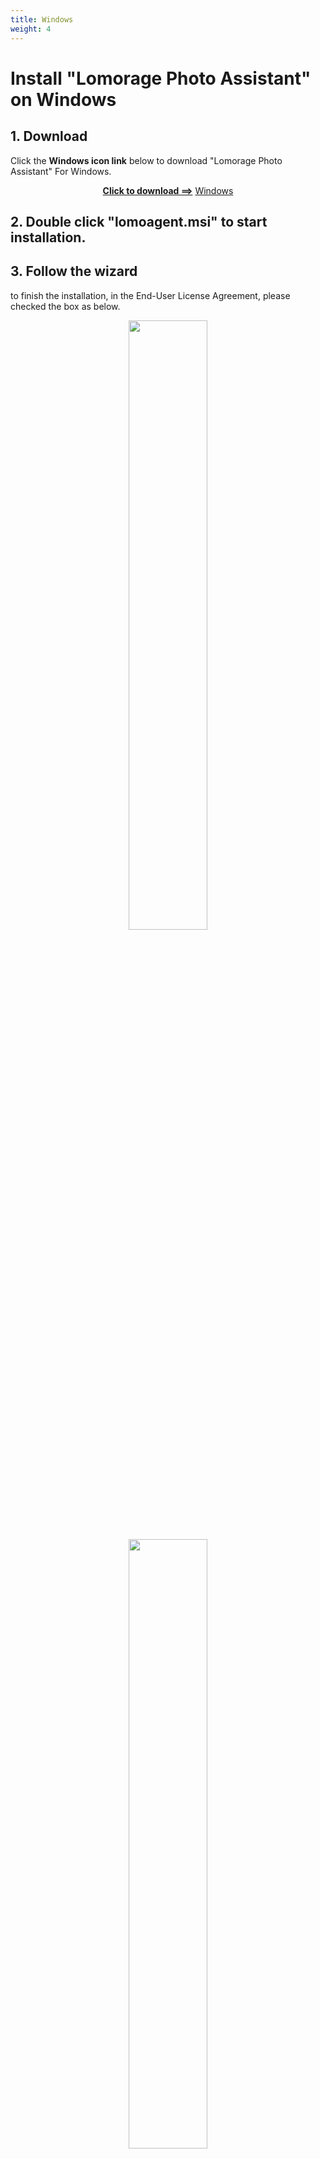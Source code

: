 ```yaml
---
title: Windows
weight: 4
---
```


# Install "Lomorage Photo Assistant" on Windows

## 1. Download
Click the **Windows icon link** below to download "Lomorage Photo Assistant" For Windows.

<p align="center">
<a href="https://github.com/lomorage/LomoAgentWin/releases/download/en/lomoagent.msi"><b>Click to download ==></b></a>
<a href="https://github.com/lomorage/LomoAgentWin/releases/download/en/lomoagent.msi" title="Install Lomorage for Windows" class="badge windows">Windows</a>
</p>

## 2. Double click "lomoagent.msi" to start installation.


## 3. Follow the wizard
 to finish the installation, in the End-User License Agreement, please checked the box as below.

<div align="center">
<p class="screenshoot">
  <img width="50%" src="/img/installation/windows-install-1.png">
  <img width="50%" src="/img/installation/windows-install-2.png">
  <img width="50%" src="/img/installation/windows-install-3.png">
</p>
</div>

## 4. Allow network access
Now you should see the lomoagent icon on your desktop, you can double click to start "Lomorage Photo Assistant". If you meet below dialog popuped up by the Windows os, please select "Private networks ..." one and click the Allow access.

<div align="center">
<p class="screenshoot">
  <img width="50%" src="/img/installation/windows-firewall.png">
</p>
</div>

## 5. Config data folder
You will see below picture while you start "Lomorage Photo Assistant", **You need to config the "Data directory" before using it**，"Data directory" is used to save the photos and videos uploading from your phone.

<div align="center">
<p class="screenshoot">
  <img width="100%" src="/img/installation/windows-lomo-agent.png">
</p>
</div>

## 6. Open Web Client

The Setting Windows will be hide to your taskbar tray area, normally it is on the right of the task bar like below picture:


<div align="center">
<p class="screenshoot">
  <img width="100%" src="/img/installation/windows-lomo-agent-tray.png">
</p>
</div>


Web client as below picture. 

<div align="center">
<p class="screenshoot">
  <img width="100%" src="/img/installation/windows-lomo-agent-web.png">
</p>
</div>

## 7. **You can access this web interface via http://ip(the ip shown on the Settings Windows) from other device.**


## 8. if create user failed， please try to turn off Windows Firewall

Enjoy!

**Contact to us: support@lomorage.com**

**If you are using HEIC/HEIF format on iPhone, you need to install "[HEIF Image Extensions](https://www.microsoft.com/en-us/p/heif-image-extensions/9pmmsr1cgpwg?activetab=pivot:overviewtab)" and "[HEVC Video Extensions](https://www.microsoft.com/en-us/p/hevc-video-extensions/9nmzlz57r3t7?activetab=pivot:overviewtab)".**